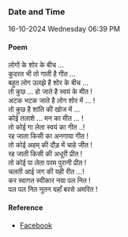 ### Date and Time

16-10-2024 Wednesday 06:39 PM

#### Poem

लोगों के शोर के बीच … <br />
कुदरत भी तो गाती है गीत … <br />
बहुत लोग उलझे है शोर के बीच … <br />
तो कुछ … हो जाते है स्वयं के मीत ! <br />
अटक भटक जाते है लोग शोर में … ! <br />
तो कुछ है शांति की खोज में … <br />
कोई तलाशे … मन का मीत … ! <br />
तो कोई गा लेता स्वयं का गीत ..! <br />
रह जाता किसी का अनगाया गीत ! <br />
तो कोई अहम् की दौड़ में चाहे जीत ! <br />
रह जाती किसी की अधूरी प्रीत ! <br />
तो कोई पा लेता परम पुरानी प्रीत ! <br />
चलती आई जग की यही रीत …! <br />
कर स्वागत स्वीकार नया पल नित ! <br />
पल पल नित नूतन यहाँ बरसे अमरित !

#### Reference

* [Facebook](https://www.facebook.com/share/v/euC94heB16NweZRz/)
